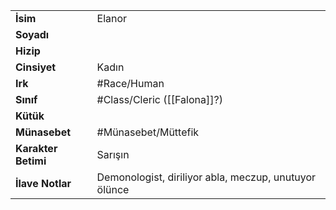 |  |  |
|---|---|
| **İsim** | Elanor|
| **Soyadı** | |
| **Hizip** | |
| **Cinsiyet** | Kadın|
| **Irk** | #Race/Human|
| **Sınıf** | #Class/Cleric ([[Falona]]?)|
| **Kütük** | |
| **Münasebet** | #Münasebet/Müttefik|
| **Karakter Betimi** | Sarışın|
| **İlave Notlar** | Demonologist, diriliyor abla, meczup, unutuyor ölünce|
